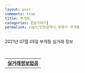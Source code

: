```yaml
---
layout: post
comments: true
title: 부개동
categories: [실거래가]
permalink: /apt/인천광역시 부평구 부개동
---
```


2021년 07월 05일 부개동 실거래 정보

<script type="text/javascript">
  google.charts.load('current', {'packages':['corechart']});
  google.charts.setOnLoadCallback(drawChart);

  function drawChart() {
    var data = google.visualization.arrayToDataTable([['거래일', '매매', '전월세', '전매'], ['20-07', 86, 96, 11], ['20-08', 66, 108, 13], ['20-09', 69, 106, 8], ['20-10', 104, 116, 14], ['20-11', 123, 112, 29], ['20-12', 173, 102, 88], ['21-01', 168, 148, 58], ['21-02', 131, 120, 45], ['21-03', 154, 157, 33], ['21-04', 156, 143, 26], ['21-05', 111, 126, 34], ['21-06', 24, 78, 13], ['21-07', 0, 1, 0]]);

    var options = {
      title: '최근 유형별 거래량 추이',
      legend: { position: 'bottom' }
    };

    var chart = new google.visualization.LineChart(document.getElementById('columnchart_material'));
    chart.draw(data, (options));
  }
</script>

<div id="columnchart_material" style="width: 95%; margin-left: -35px; display: block"></div>
<br>
<table>
  <tr>
    <td colspan="4" style="font-weight: bold;"><a href="https://search.naver.com/search.naver?query=부개동 실거래정보없음">실거래정보없음</a></td>
  </tr>
    
</table>
    